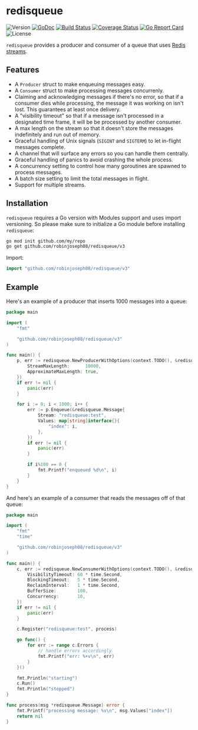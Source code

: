 # redisqueue

![Version](https://img.shields.io/badge/version-v3.0.0-green.svg)
[![GoDoc](https://godoc.org/github.com/robinjoseph08/redisqueue?status.svg)](https://pkg.go.dev/github.com/robinjoseph08/redisqueue/v3?tab=doc)
[![Build Status](https://travis-ci.org/robinjoseph08/redisqueue.svg?branch=master)](https://travis-ci.org/robinjoseph08/redisqueue)
[![Coverage Status](https://coveralls.io/repos/github/robinjoseph08/redisqueue/badge.svg?branch=master)](https://coveralls.io/github/robinjoseph08/redisqueue?branch=master)
[![Go Report Card](https://goreportcard.com/badge/github.com/robinjoseph08/redisqueue)](https://goreportcard.com/report/github.com/robinjoseph08/redisqueue)
![License](https://img.shields.io/github/license/robinjoseph08/redisqueue.svg)

`redisqueue` provides a producer and consumer of a queue that uses [Redis
streams](https://redis.io/topics/streams-intro).

## Features

- A `Producer` struct to make enqueuing messages easy.
- A `Consumer` struct to make processing messages concurrenly.
- Claiming and acknowledging messages if there's no error, so that if a consumer
  dies while processing, the message it was working on isn't lost. This
  guarantees at least once delivery.
- A "visibility timeout" so that if a message isn't processed in a designated
  time frame, it will be be processed by another consumer.
- A max length on the stream so that it doesn't store the messages indefinitely
  and run out of memory.
- Graceful handling of Unix signals (`SIGINT` and `SIGTERM`) to let in-flight
  messages complete.
- A channel that will surface any errors so you can handle them centrally.
- Graceful handling of panics to avoid crashing the whole process.
- A concurrency setting to control how many goroutines are spawned to process
  messages.
- A batch size setting to limit the total messages in flight.
- Support for multiple streams.

## Installation

`redisqueue` requires a Go version with Modules support and uses import
versioning. So please make sure to initialize a Go module before installing
`redisqueue`:

```sh
go mod init github.com/my/repo
go get github.com/robinjoseph08/redisqueue/v3
```

Import:

```go
import "github.com/robinjoseph08/redisqueue/v3"
```

## Example

Here's an example of a producer that inserts 1000 messages into a queue:

```go
package main

import (
	"fmt"

	"github.com/robinjoseph08/redisqueue/v3"
)

func main() {
	p, err := redisqueue.NewProducerWithOptions(context.TODO(), &redisqueue.ProducerOptions{
		StreamMaxLength:      10000,
		ApproximateMaxLength: true,
	})
	if err != nil {
		panic(err)
	}

	for i := 0; i < 1000; i++ {
		err := p.Enqueue(&redisqueue.Message{
			Stream: "redisqueue:test",
			Values: map[string]interface{}{
				"index": i,
			},
		})
		if err != nil {
			panic(err)
		}

		if i%100 == 0 {
			fmt.Printf("enqueued %d\n", i)
		}
	}
}
```

And here's an example of a consumer that reads the messages off of that queue:

```go
package main

import (
	"fmt"
	"time"

	"github.com/robinjoseph08/redisqueue/v3"
)

func main() {
	c, err := redisqueue.NewConsumerWithOptions(context.TODO(), &redisqueue.ConsumerOptions{
		VisibilityTimeout: 60 * time.Second,
		BlockingTimeout:   5 * time.Second,
		ReclaimInterval:   1 * time.Second,
		BufferSize:        100,
		Concurrency:       10,
	})
	if err != nil {
		panic(err)
	}

	c.Register("redisqueue:test", process)

	go func() {
		for err := range c.Errors {
			// handle errors accordingly
			fmt.Printf("err: %+v\n", err)
		}
	}()

	fmt.Println("starting")
	c.Run()
	fmt.Println("stopped")
}

func process(msg *redisqueue.Message) error {
	fmt.Printf("processing message: %v\n", msg.Values["index"])
	return nil
}
```
